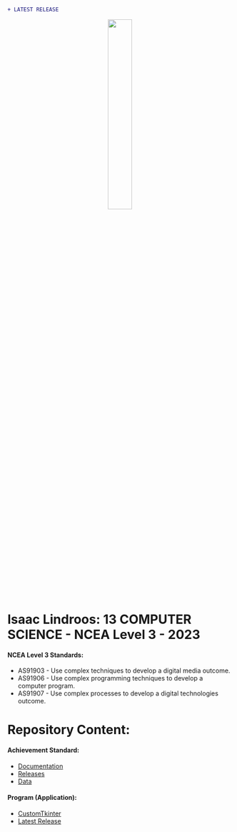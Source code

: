 ```diff
+ LATEST RELEASE
```

<p align="center" width="100%">
    <img width="33%" src="https://user-images.githubusercontent.com/21046313/180737799-9701e599-1668-4adc-bbe9-e7ced4d796b9.png">
</p>

# Isaac Lindroos: 13 COMPUTER SCIENCE - NCEA Level 3 - 2023
#### NCEA Level 3 Standards:
- AS91903 - Use complex techniques to develop a digital media outcome.
- AS91906 - Use complex programming techniques to develop a computer program.
- AS91907 - Use complex processes to develop a digital technologies outcome.


# Repository Content:

#### Achievement Standard: 
* [Documentation](https://github.com/ISAACLINDROOS/NCEA-Level-3-2023/tree/main/Documentation)
* [Releases](https://github.com/ISAACLINDROOS/NCEA-Level-3-2023/tree/main/Releases)
* [Data](https://github.com/ISAACLINDROOS/NCEA-Level-3-2023/tree/main/Data)

#### Program (Application):
* [CustomTkinter](https://github.com/ISAACLINDROOS/NCEA-Level-3-2023/tree/main/CustomTkinter)
* [Latest Release](https://github.com/ISAACLINDROOS/NCEA-Level-3-2023/tree/main/Releases/Latest%20Release)


